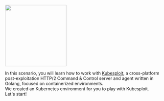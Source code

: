 <p align="left">
  <img src="https://github.com/cyberark/kubesploit/blob/assets/1.5x/kubesploit@1.5x-100.jpg?raw=true" width="200" height="200">
</p>

In this scenario, you will learn how to work with [Kubesploit](https://github.com/cyberark/kubesploit), a cross-platform post-exploitation HTTP/2 Command & Control server and agent written in Golang, focused on containerized environments.  
We created an Kubernetes environment for you to play with Kubesploit. Let's start!  